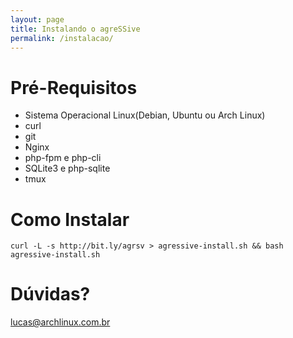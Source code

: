 ```yaml
---
layout: page
title: Instalando o agreSSive
permalink: /instalacao/
---
```


# Pré-Requisitos

* Sistema Operacional Linux(Debian, Ubuntu ou Arch Linux)
* curl
* git
* Nginx
* php-fpm e php-cli
* SQLite3 e php-sqlite
* tmux

# Como Instalar

```  
curl -L -s http://bit.ly/agrsv > agressive-install.sh && bash agressive-install.sh
```  

# Dúvidas?

[lucas@archlinux.com.br](mailto:lucas@archlinux.com.br)
